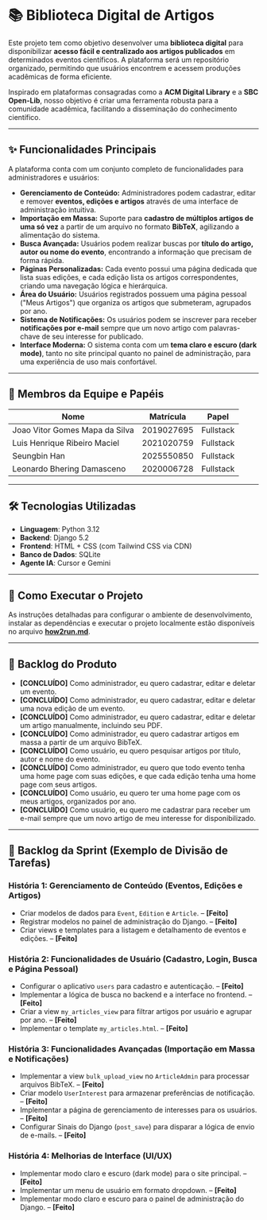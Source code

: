 # 📚 Biblioteca Digital de Artigos

Este projeto tem como objetivo desenvolver uma **biblioteca digital** para disponibilizar **acesso fácil e centralizado aos artigos publicados** em determinados eventos científicos. A plataforma será um repositório organizado, permitindo que usuários encontrem e acessem produções acadêmicas de forma eficiente.

Inspirado em plataformas consagradas como a **ACM Digital Library** e a **SBC Open-Lib**, nosso objetivo é criar uma ferramenta robusta para a comunidade acadêmica, facilitando a disseminação do conhecimento científico.

---

## ✨ Funcionalidades Principais

A plataforma conta com um conjunto completo de funcionalidades para administradores e usuários:

- **Gerenciamento de Conteúdo:** Administradores podem cadastrar, editar e remover **eventos, edições e artigos** através de uma interface de administração intuitiva.
- **Importação em Massa:** Suporte para **cadastro de múltiplos artigos de uma só vez** a partir de um arquivo no formato **BibTeX**, agilizando a alimentação do sistema.
- **Busca Avançada:** Usuários podem realizar buscas por **título do artigo, autor ou nome do evento**, encontrando a informação que precisam de forma rápida.
- **Páginas Personalizadas:** Cada evento possui uma página dedicada que lista suas edições, e cada edição lista os artigos correspondentes, criando uma navegação lógica e hierárquica.
- **Área do Usuário:** Usuários registrados possuem uma página pessoal ("Meus Artigos") que organiza os artigos que submeteram, agrupados por ano.
- **Sistema de Notificações:** Os usuários podem se inscrever para receber **notificações por e-mail** sempre que um novo artigo com palavras-chave de seu interesse for publicado.
- **Interface Moderna:** O sistema conta com um **tema claro e escuro (dark mode)**, tanto no site principal quanto no painel de administração, para uma experiência de uso mais confortável.

---

## 👥 Membros da Equipe e Papéis

| Nome | Matrícula | Papel |
|--------------|------------|-----------|
| Joao Vitor Gomes Mapa da Silva | 2019027695 | Fullstack |
| Luis Henrique Ribeiro Maciel | 2021020759 | Fullstack |
| Seungbin Han | 2025550850 | Fullstack |
| Leonardo Bhering Damasceno | 2020006728 | Fullstack |

---

## 🛠️ Tecnologias Utilizadas

- **Linguagem**: Python 3.12
- **Backend**: Django 5.2
- **Frontend**: HTML + CSS (com Tailwind CSS via CDN)
- **Banco de Dados**: SQLite
- **Agente IA**: Cursor e Gemini

---

## 🚀 Como Executar o Projeto

As instruções detalhadas para configurar o ambiente de desenvolvimento, instalar as dependências e executar o projeto localmente estão disponíveis no arquivo **[how2run.md](./how2run.md)**.

---

## 📌 Backlog do Produto

- **[CONCLUÍDO]** Como administrador, eu quero cadastrar, editar e deletar um evento.
- **[CONCLUÍDO]** Como administrador, eu quero cadastrar, editar e deletar uma nova edição de um evento.
- **[CONCLUÍDO]** Como administrador, eu quero cadastrar, editar e deletar um artigo manualmente, incluindo seu PDF.
- **[CONCLUÍDO]** Como administrador, eu quero cadastrar artigos em massa a partir de um arquivo BibTeX.
- **[CONCLUÍDO]** Como usuário, eu quero pesquisar artigos por título, autor e nome do evento.
- **[CONCLUÍDO]** Como administrador, eu quero que todo evento tenha uma home page com suas edições, e que cada edição tenha uma home page com seus artigos.
- **[CONCLUÍDO]** Como usuário, eu quero ter uma home page com os meus artigos, organizados por ano.
- **[CONCLUÍDO]** Como usuário, eu quero me cadastrar para receber um e-mail sempre que um novo artigo de meu interesse for disponibilizado.

---

## 📆 Backlog da Sprint (Exemplo de Divisão de Tarefas)

### História 1: Gerenciamento de Conteúdo (Eventos, Edições e Artigos)
- Criar modelos de dados para `Event`, `Edition` e `Article`. – **[Feito]**
- Registrar modelos no painel de administração do Django. – **[Feito]**
- Criar views e templates para a listagem e detalhamento de eventos e edições. – **[Feito]**

### História 2: Funcionalidades de Usuário (Cadastro, Login, Busca e Página Pessoal)
- Configurar o aplicativo `users` para cadastro e autenticação. – **[Feito]**
- Implementar a lógica de busca no backend e a interface no frontend. – **[Feito]**
- Criar a view `my_articles_view` para filtrar artigos por usuário e agrupar por ano. – **[Feito]**
- Implementar o template `my_articles.html`. – **[Feito]**

### História 3: Funcionalidades Avançadas (Importação em Massa e Notificações)
- Implementar a view `bulk_upload_view` no `ArticleAdmin` para processar arquivos BibTeX. – **[Feito]**
- Criar modelo `UserInterest` para armazenar preferências de notificação. – **[Feito]**
- Implementar a página de gerenciamento de interesses para os usuários. – **[Feito]**
- Configurar Sinais do Django (`post_save`) para disparar a lógica de envio de e-mails. – **[Feito]**

### História 4: Melhorias de Interface (UI/UX)
- Implementar modo claro e escuro (dark mode) para o site principal. – **[Feito]**
- Implementar um menu de usuário em formato dropdown. – **[Feito]**
- Implementar modo claro e escuro para o painel de administração do Django. – **[Feito]**
